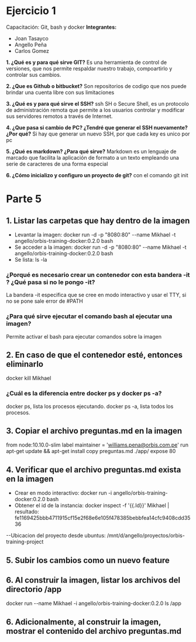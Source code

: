 # Ejercicio 1
Capacitación: Git, bash y docker
**Integrantes:**
- Joan Tasayco
- Angello Peña
- Carlos Gomez

**1. ¿Qué es y para qué sirve GIT?**
Es una herramienta de control de versiones, que nos permite respaldar nuestro trabajo, compoartirlo y controlar sus cambios.

**2. ¿Que es Github o bitbucket?**
Son repositorios de codigo que nos puede brindar una cuenta libre con sus limitaciones

**3. ¿Qué es y para qué sirve el SSH?**
ssh SH o Secure Shell, es un protocolo de administración remota que permite a los usuarios controlar y modificar sus servidores remotos a través de Internet.

**4. ¿Que pasa si cambio de PC? ¿Tendré que generar el SSH nuevamente?¿Por qué?**
Si hay que generar un nuevo SSH, por que cada key es unico por pc

**5. ¿Qué es markdown? ¿Para qué sirve?**
Markdown es un lenguaje de marcado que facilita la aplicación de formato a un texto empleando una serie de caracteres de una forma especial

**6. ¿Cómo inicializo y configuro un proyecto de git?**
con el comando git init

# Parte 5

## 1. Listar las carpetas que hay dentro de la imagen

- Levantar la imagen: docker run -d -p "8080:80" --name  Mikhael -t angello/orbis-training-docker:0.2.0 bash
- Se acceder a la imagen: docker run -d -p "8080:80" --name  Mikhael -t angello/orbis-training-docker:0.2.0 bash
- Se lista: ls -la

### ¿Porqué es necesario crear un contenedor con esta bandera -it ? ¿Qué pasa si no le pongo -it?
La bandera -it especifica que se cree en modo interactivo y usar el TTY, si no se pone sale error de #PATH

### ¿Para qué sirve ejecutar el comando bash al ejecutar una imagen?
Permite activar el bash para ejecutar comandos sobre la imagen

## 2. En caso de que el contenedor esté, entonces eliminarlo
docker kill Mikhael

### ¿Cuál es la diferencia entre docker ps y docker ps -a?
docker ps, lista los procesos ejecutando. 
docker ps -a, lista todos los procesos.

## 3. Copiar el archivo preguntas.md en la imagen
from node:10.10.0-slim
label maintainer = 'williams.pena@orbis.com.pe'
run apt-get update && apt-get install
copy preguntas.md  ./app/
expose 80

## 4. Verificar que el archivo preguntas.md exista en la imagen

- Crear en modo interactivo: docker run -i angello/orbis-training-docker:0.2.0 bash
- Obtener el id de la instancia: docker inspect -f '{{.Id}}'  Mikhael | resultado: fe1169425bbb4711915cf15e2f68e6e105f478385bebbfea14cfc9408cdd3536

--Ubicacion del proyecto desde ubuntus: 
/mnt/d/angello/proyectos/orbis-training-project

## 5. Subir los cambios como un nuevo feature

## 6. Al construir la imagen, listar los archivos del directorio /app
docker run --name Mikhael -i angello/orbis-training-docker:0.2.0 ls /app

## 6. Adicionalmente, al construir la imagen, mostrar el contenido del archivo preguntas.md